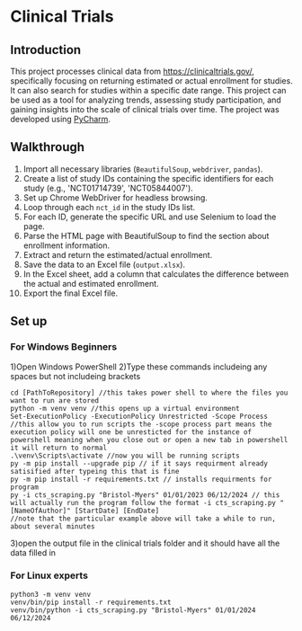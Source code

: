 # Clinical Trials

## Introduction

This project processes clinical data from https://clinicaltrials.gov/, specifically focusing on returning estimated or actual enrollment for studies. It can also search for studies within a specific date range. This project can be used as a tool for analyzing trends, assessing study participation, and gaining insights into the scale of clinical trials over time. The project was developed using [PyCharm](https://www.jetbrains.com/pycharm/).

## Walkthrough

1)  Import all necessary libraries (`BeautifulSoup`, `webdriver`, `pandas`).
2)  Create a list of study IDs containing the specific identifiers for each study (e.g., 'NCT01714739', 'NCT05844007').
3)  Set up Chrome WebDriver for headless browsing.
4)  Loop through each `nct_id` in the study IDs list.
5)  For each ID, generate the specific URL and use Selenium to load the page.
6)  Parse the HTML page with BeautifulSoup to find the section about enrollment information.
7)  Extract and return the estimated/actual enrollment.
8)  Save the data to an Excel file (`output.xlsx`).
9)  In the Excel sheet, add a column that calculates the difference between the actual and estimated enrollment.
10) Export the final Excel file.

## Set up

### For Windows Beginners
1)Open Windows PowerShell
2)Type these commands includeing any spaces but not includeing brackets
```
cd [PathToRepository] //this takes power shell to where the files you want to run are stored
python -m venv venv //this opens up a virtual environment
Set-ExecutionPolicy -ExecutionPolicy Unrestricted -Scope Process //this allow you to run scripts the -scope process part means the execution policy will one be unresticted for the instance of powershell meaning when you close out or open a new tab in powershell it will return to normal
.\venv\Scripts\activate //now you will be running scripts
py -m pip install --upgrade pip // if it says requirment already satisified after typeing this that is fine
py -m pip install -r requirements.txt // installs requirments for program
py -i cts_scraping.py "Bristol-Myers" 01/01/2023 06/12/2024 // this will actually run the program follow the format -i cts_scraping.py "[NameOfAuthor]" [StartDate] [EndDate]
//note that the particular example above will take a while to run, about several minutes
```
3)open the output file in the clinical trials folder and it should have all the data filled in

### For Linux experts

```
python3 -m venv venv
venv/bin/pip install -r requirements.txt 
venv/bin/python -i cts_scraping.py "Bristol-Myers" 01/01/2024 06/12/2024
```
